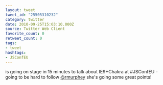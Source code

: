 ```yaml
---
layout: tweet
tweet_id: "25505310232"
category: twitter
date: 2010-09-25T15:03:10.000Z
source: Twitter Web Client
favorite_count: 0
retweet_count: 0
tags:
- tweet
hashtags:
- JSConfEU
---
```


is going on stage in 15 minutes to talk about IE9+Chakra at #JSConfEU - going to be hard to follow [@rmurphey](https://twitter.com/@rmurphey) she's going some great points!
